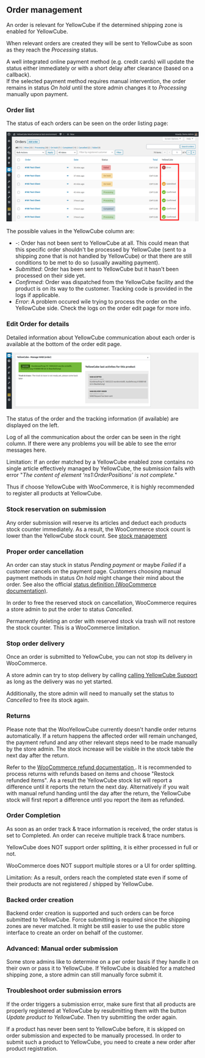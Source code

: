 ## Order management

An order is relevant for YellowCube if the determined shipping zone is enabled for YellowCube.

When relevant orders are created they will be sent to YellowCube as soon as they reach the *Processing* status.

A well integrated online payment method (e.g. credit cards) will update the status either immediately or with a short delay after clearance (based on a callback).  
If the selected payment method requires manual intervention, the order remains in status *On hold* until the store admin changes it to *Processing* manually upon payment.

### Order list
The status of each orders can be seen on the order listing page:

![](/assets/order_list_v2_marker.png)

The possible values in the YellowCube column are:

- *-*: Order has not been sent to YellowCube at all. This could mean that this specific
  order shouldn't be processed by YellowCube (sent to a shipping zone that is not handled by YellowCube) or that
  there are still conditions to be met to do so (usually awaiting payment).
- *Submitted*: Order has been sent to YellowCube but it hasn't been processed on their side yet.
- *Confirmed*: Order was dispatched from the YellowCube facility and the product is on its way to
  the customer. Tracking code is provided in the logs if applicable.
- *Error*: A problem occured wile trying to process the order on the YellowCube side. Check the logs on the
  order edit page for more info.

### Edit Order for details

Detailed information about YellowCube communication about each order is available at the bottom of the order edit page.

![](/assets/order_info_v2_crop.png)

The status of the order and the tracking information (if available) are displayed on the left.

Log of all the communication about the order can be seen in the right column. If there were any problems you will be able
to see the error messages here.

Limitation: If an order matched by a YellowCube enabled zone contains no single article effectively managed by YellowCube, the submission fails with error "*The content of element ‘ns1:OrderPositions’ is not complete.*"

Thus if choose YellowCube with WooCommerce, it is highly recommended to register all products at YellowCube.

### Stock reservation on submission

Any order submission will reserve its articles and deduct each products stock counter immediately.
As a result, the WooCommerce stock count is lower than the YellowCube stock count. See [stock management](stock.md#stock-count-math)

### Proper order cancellation

An order can stay stuck in status *Pending payment* or maybe *Failed* if a customer cancels on the payment page.
Customers choosing manual payment methods in status *On hold* might change their mind about the order.
See also the official [status definition (WooCommerce documentation)](https://docs.woocommerce.com/document/managing-orders/).

In order to free the reserved stock on cancellation, WooCommerce requires a store admin to put the order to status *Cancelled*.

Permanently deleting an order with reserved stock via trash will not restore the stock counter. This is a WooCommerce limitation.

### Stop order delivery

Once an order is submitted to YellowCube, you can not stop its delivery in WooCommerce.

A store admin can try to stop delivery by calling [calling YellowCube Support](README.md) as long as the delivery was no yet started.

Additionally, the store admin will need to manually set the status to *Cancelled* to free its stock again.

### Returns

Please note that the WooYellowCube currently doesn't handle order returns automatically. If a return happens the
affected order will remain unchanged, the payment refund and any other relevant steps need to be made manually by
the store admin. The stock increase will be visible in the stock table the next day after the return.

Refer to the [WooCommerce refund documentation ](https://docs.woocommerce.com/document/woocommerce-refunds/).
It is recommended to process returns with refunds based on items and choose "Restock refunded items".
As a result the YellowCube stock list will report a difference until it reports the return the next day.
Alternatively if you wait with manual refund handing until the day after the return, the YellowCube stock will first
report a difference until you report the item as refunded.

### Order Completion

As soon as an order track & trace information is received, the order status is set to Completed.
An order can receive multiple track & trace numbers.

YellowCube does NOT support order splitting, it is either processed in full or not.

WooCommerce does NOT support multiple stores or a UI for order splitting.

Limitation: As a result, orders reach the completed state even if some of their products are not registered / shipped by YellowCube.

### Backed order creation

Backend order creation is supported and such orders can be force submitted to YellowCube. Force submitting is required
since the shipping zones are never matched. It might be still easier to use the public store interface to create an
order on behalf of the customer.

### Advanced: Manual order submission

Some store admins like to determine on a per order basis if they handle it on their own or pass it to YellowCube.
If YellowCube is disabled for a matched shipping zone, a store admin can still manually force submit it.

### Troubleshoot order submission errors

If the order triggers a submission error, make sure first that all products are properly registered at YellowCube by
resubmitting them with the button *Update product to YellowCube*. Then try submitting the order again.

If a product has never been sent to YellowCube before, it is skipped on order submission and expected to be manually
processed. In order to submit such a product to YellowCube, you need to create a new order after product registration.

